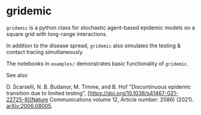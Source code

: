 # gridemic

`gridemic` is a python class for stochastic agent-based epidemic models on a square grid with long-range interactions. 

In addition to the disease spread, `gridemic` also simulates the testing & contact tracing  simultaneously. 

The notebooks in `examples/` demonstrates basic functionality of `gridemic`. 

See also

D. Scarselli, N. B. Budanur, M. Timme, and B. Hof "Discontinuous epidemic transition due to limited testing", [https://doi.org/10.1038/s41467-021-22725-9](Nature Communications volume 12, Article number: 2586) (2021). [arXiv:2006.08005](https://arxiv.org/abs/2006.08005).
